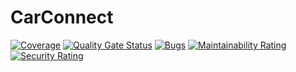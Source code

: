 # CarConnect

[![Coverage](https://sonarcloud.io/api/project_badges/measure?project=Dawid0604_CarConnect&metric=coverage)](https://sonarcloud.io/dashboard?id=Dawid0604_CarConnect)
[![Quality Gate Status](https://sonarcloud.io/api/project_badges/measure?project=Dawid0604_CarConnect&metric=alert_status)](https://sonarcloud.io/summary/new_code?id=Dawid0604_CarConnect)
[![Bugs](https://sonarcloud.io/api/project_badges/measure?project=Dawid0604_CarConnect&metric=bugs)](https://sonarcloud.io/summary/new_code?id=Dawid0604_CarConnect)
[![Maintainability Rating](https://sonarcloud.io/api/project_badges/measure?project=Dawid0604_CarConnect&metric=sqale_rating)](https://sonarcloud.io/summary/new_code?id=Dawid0604_CarConnect)
[![Security Rating](https://sonarcloud.io/api/project_badges/measure?project=Dawid0604_CarConnect&metric=security_rating)](https://sonarcloud.io/summary/new_code?id=Dawid0604_CarConnect)